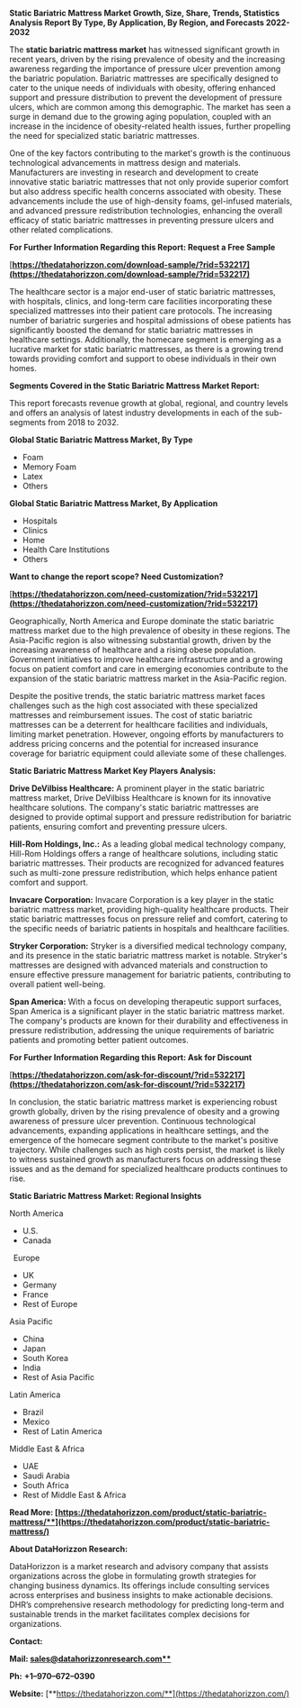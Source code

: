 ﻿**Static Bariatric Mattress Market Growth, Size, Share, Trends, Statistics Analysis Report By Type, By Application, By Region, and Forecasts 2022-2032**


The **static bariatric mattress market** has witnessed significant growth in recent years, driven by the rising prevalence of obesity and the increasing awareness regarding the importance of pressure ulcer prevention among the bariatric population. Bariatric mattresses are specifically designed to cater to the unique needs of individuals with obesity, offering enhanced support and pressure distribution to prevent the development of pressure ulcers, which are common among this demographic. The market has seen a surge in demand due to the growing aging population, coupled with an increase in the incidence of obesity-related health issues, further propelling the need for specialized static bariatric mattresses.

One of the key factors contributing to the market's growth is the continuous technological advancements in mattress design and materials. Manufacturers are investing in research and development to create innovative static bariatric mattresses that not only provide superior comfort but also address specific health concerns associated with obesity. These advancements include the use of high-density foams, gel-infused materials, and advanced pressure redistribution technologies, enhancing the overall efficacy of static bariatric mattresses in preventing pressure ulcers and other related complications. 

**For Further Information Regarding this Report: Request a Free Sample**	

[**https://thedatahorizzon.com/download-sample/?rid=532217](https://thedatahorizzon.com/download-sample/?rid=532217)** 

The healthcare sector is a major end-user of static bariatric mattresses, with hospitals, clinics, and long-term care facilities incorporating these specialized mattresses into their patient care protocols. The increasing number of bariatric surgeries and hospital admissions of obese patients has significantly boosted the demand for static bariatric mattresses in healthcare settings. Additionally, the homecare segment is emerging as a lucrative market for static bariatric mattresses, as there is a growing trend towards providing comfort and support to obese individuals in their own homes.

**Segments Covered in the Static Bariatric Mattress Market Report:**

This report forecasts revenue growth at global, regional, and country levels and offers an analysis of latest industry developments in each of the sub-segments from 2018 to 2032.

**Global Static Bariatric Mattress Market, By Type**

- Foam
- Memory Foam
- Latex
- Others

**Global Static Bariatric Mattress Market, By Application**

- Hospitals
- Clinics
- Home
- Health Care Institutions
- Others

**Want to change the report scope? Need Customization?**

[**https://thedatahorizzon.com/need-customization/?rid=532217](https://thedatahorizzon.com/need-customization/?rid=532217)** 

Geographically, North America and Europe dominate the static bariatric mattress market due to the high prevalence of obesity in these regions. The Asia-Pacific region is also witnessing substantial growth, driven by the increasing awareness of healthcare and a rising obese population. Government initiatives to improve healthcare infrastructure and a growing focus on patient comfort and care in emerging economies contribute to the expansion of the static bariatric mattress market in the Asia-Pacific region.

Despite the positive trends, the static bariatric mattress market faces challenges such as the high cost associated with these specialized mattresses and reimbursement issues. The cost of static bariatric mattresses can be a deterrent for healthcare facilities and individuals, limiting market penetration. However, ongoing efforts by manufacturers to address pricing concerns and the potential for increased insurance coverage for bariatric equipment could alleviate some of these challenges. 

**Static Bariatric Mattress Market Key Players Analysis:** 

**Drive DeVilbiss Healthcare:** A prominent player in the static bariatric mattress market, Drive DeVilbiss Healthcare is known for its innovative healthcare solutions. The company's static bariatric mattresses are designed to provide optimal support and pressure redistribution for bariatric patients, ensuring comfort and preventing pressure ulcers.

**Hill-Rom Holdings, Inc.:** As a leading global medical technology company, Hill-Rom Holdings offers a range of healthcare solutions, including static bariatric mattresses. Their products are recognized for advanced features such as multi-zone pressure redistribution, which helps enhance patient comfort and support.

**Invacare Corporation:** Invacare Corporation is a key player in the static bariatric mattress market, providing high-quality healthcare products. Their static bariatric mattresses focus on pressure relief and comfort, catering to the specific needs of bariatric patients in hospitals and healthcare facilities.

**Stryker Corporation:** Stryker is a diversified medical technology company, and its presence in the static bariatric mattress market is notable. Stryker's mattresses are designed with advanced materials and construction to ensure effective pressure management for bariatric patients, contributing to overall patient well-being.

**Span America:** With a focus on developing therapeutic support surfaces, Span America is a significant player in the static bariatric mattress market. The company's products are known for their durability and effectiveness in pressure redistribution, addressing the unique requirements of bariatric patients and promoting better patient outcomes.

**For Further Information Regarding this Report: Ask for Discount**	

[**https://thedatahorizzon.com/ask-for-discount/?rid=532217](https://thedatahorizzon.com/ask-for-discount/?rid=532217)** 

In conclusion, the static bariatric mattress market is experiencing robust growth globally, driven by the rising prevalence of obesity and a growing awareness of pressure ulcer prevention. Continuous technological advancements, expanding applications in healthcare settings, and the emergence of the homecare segment contribute to the market's positive trajectory. While challenges such as high costs persist, the market is likely to witness sustained growth as manufacturers focus on addressing these issues and as the demand for specialized healthcare products continues to rise.

**Static Bariatric Mattress Market: Regional Insights**

North America

- U.S.
- Canada

` `Europe

- UK
- Germany
- France
- Rest of Europe

Asia Pacific

- China
- Japan
- South Korea
- India
- Rest of Asia Pacific

Latin America

- Brazil
- Mexico
- Rest of Latin America

Middle East & Africa

- UAE
- Saudi Arabia
- South Africa
- Rest of Middle East & Africa

**Read More: [https://thedatahorizzon.com/product/static-bariatric-mattress/**](https://thedatahorizzon.com/product/static-bariatric-mattress/)** 

**About DataHorizzon Research:**

DataHorizzon is a market research and advisory company that assists organizations across the globe in formulating growth strategies for changing business dynamics. Its offerings include consulting services across enterprises and business insights to make actionable decisions. DHR’s comprehensive research methodology for predicting long-term and sustainable trends in the market facilitates complex decisions for organizations.

**Contact:**

**Mail: [sales@datahorizzonresearch.com**](mailto:sales@datahorizzonresearch.com)**

**Ph:** **+1–970–672–0390**

**Website:** [**https://thedatahorizzon.com/**](https://thedatahorizzon.com/)

